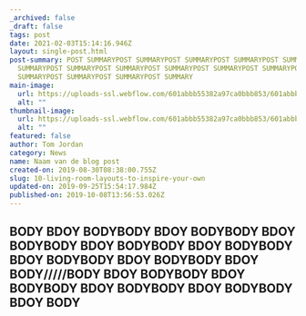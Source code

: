 ```yaml
---
_archived: false
_draft: false
tags: post
date: 2021-02-03T15:14:16.946Z
layout: single-post.html
post-summary: POST SUMMARYPOST SUMMARYPOST SUMMARYPOST SUMMARYPOST SUMMARYPOST
  SUMMARYPOST SUMMARYPOST SUMMARYPOST SUMMARYPOST SUMMARYPOST SUMMARYPOST
  SUMMARYPOST SUMMARYPOST SUMMARYPOST SUMMARY
main-image:
  url: https://uploads-ssl.webflow.com/601abbb55382a97ca0bbb853/601abbb55382a9c978bbba89_circafloor_pedestal_env_72_download_download.jpg
  alt: ""
thumbnail-image:
  url: https://uploads-ssl.webflow.com/601abbb55382a97ca0bbb853/601abbb55382a9c978bbba89_circafloor_pedestal_env_72_download_download.jpg
  alt: ""
featured: false
author: Tom Jordan
category: News
name: Naam van de blog post
created-on: 2019-08-30T08:38:00.755Z
slug: 10-living-room-layouts-to-inspire-your-own
updated-on: 2019-09-25T15:54:17.984Z
published-on: 2019-10-08T13:56:53.026Z
---
```

## BODY BDOY BODYBODY BDOY BODYBODY BDOY BODYBODY BDOY BODYBODY BDOY BODYBODY BDOY BODYBODY BDOY BODYBODY BDOY BODY/////BODY BDOY BODYBODY BDOY BODYBODY BDOY BODYBODY BDOY BODYBODY BDOY BODY